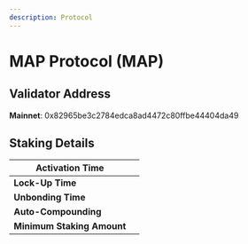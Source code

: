 ```yaml
---
description: Protocol
---
```


# MAP Protocol (MAP)

## **Validator Address**

**Mainnet**: 0x82965be3c2784edca8ad4472c80ffbe44404da49

## Staking Details

| **Activation Time**        |   |
| -------------------------- | - |
| **Lock-Up Time**           |   |
| **Unbonding Time**         |   |
| **Auto-Compounding**       |   |
| **Minimum Staking Amount** |   |


